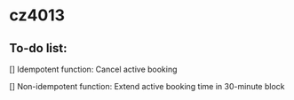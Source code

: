 # cz4013



## To-do list:

  [] Idempotent function: Cancel active booking
  
  [] Non-idempotent function: Extend active booking time in 30-minute block
